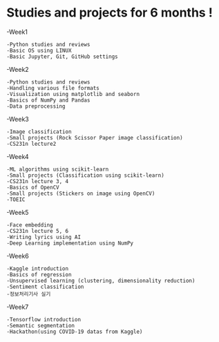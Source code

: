 # Studies and projects for 6 months !

-Week1   
      
    -Python studies and reviews
    -Basic OS using LINUX
    -Basic Jupyter, Git, GitHub settings

-Week2

    -Python studies and reviews
    -Handling various file formats
    -Visualization using matplotlib and seaborn
    -Basics of NumPy and Pandas
    -Data preprocessing
    
-Week3

    -Image classification
    -Small projects (Rock Scissor Paper image classification)
    -CS231n lecture2

-Week4

    -ML algorithms using scikit-learn
    -Small projects (Classification using scikit-learn)
    -CS231n lecture 3, 4
    -Basics of OpenCV
    -Small projects (Stickers on image using OpenCV)
    -TOEIC

-Week5

    -Face embedding
    -CS231n lecture 5, 6
    -Writing lyrics using AI
    -Deep Learning implementation using NumPy

-Week6

    -Kaggle introduction
    -Basics of regression
    -Unsupervised learning (clustering, dimensionality reduction)
    -Sentiment classification
    -정보처리기사 실기

-Week7

    -Tensorflow introduction
    -Semantic segmentation
    -Hackathon(using COVID-19 datas from Kaggle)